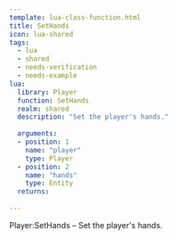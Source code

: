 ```yaml
---
template: lua-class-function.html
title: SetHands
icon: lua-shared
tags:
  - lua
  - shared
  - needs-verification
  - needs-example
lua:
  library: Player
  function: SetHands
  realm: shared
  description: "Set the player's hands."
  
  arguments:
  - position: 1
    name: "player"
    type: Player
  - position: 2
    name: "hands"
    type: Entity
  returns:
    
---
```


<div class="lua__search__keywords">
Player:SetHands &#x2013; Set the player's hands.
</div>
